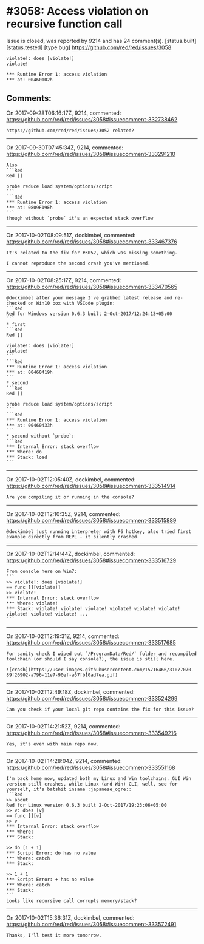 
#3058: Access violation on recursive function call
================================================================================
Issue is closed, was reported by 9214 and has 24 comment(s).
[status.built] [status.tested] [type.bug]
<https://github.com/red/red/issues/3058>

```Red
violate!: does [violate!]
violate!
```
```Red
*** Runtime Error 1: access violation
*** at: 00460102h
```


Comments:
--------------------------------------------------------------------------------

On 2017-09-28T06:16:17Z, 9214, commented:
<https://github.com/red/red/issues/3058#issuecomment-332738462>

    https://github.com/red/red/issues/3052 related?

--------------------------------------------------------------------------------

On 2017-09-30T07:45:34Z, 9214, commented:
<https://github.com/red/red/issues/3058#issuecomment-333291210>

    Also
    ```Red
    Red []
    
    probe reduce load system/options/script
    ```
    ```Red
    *** Runtime Error 1: access violation
    *** at: 0809F19Eh
    ```
    though without `probe` it's an expected stack overflow

--------------------------------------------------------------------------------

On 2017-10-02T08:09:51Z, dockimbel, commented:
<https://github.com/red/red/issues/3058#issuecomment-333467376>

    It's related to the fix for #3052, which was missing something.
    
    I cannot reproduce the second crash you've mentioned.

--------------------------------------------------------------------------------

On 2017-10-02T08:25:17Z, 9214, commented:
<https://github.com/red/red/issues/3058#issuecomment-333470565>

    @dockimbel after your message I've grabbed latest release and re-checked on Win10 box with VSCode plugin:
    ```Red
    Red for Windows version 0.6.3 built 2-Oct-2017/12:24:13+05:00
    ```
    * first
    ```Red
    Red []
    
    violate!: does [violate!]
    violate!
    ```
    ```Red
    *** Runtime Error 1: access violation
    *** at: 00460419h
    ```
    * second
    ```Red
    Red []
    
    probe reduce load system/options/script
    ```
    ```Red
    *** Runtime Error 1: access violation
    *** at: 00460433h
    ```
    * second without `probe`:
    ```Red
    *** Internal Error: stack overflow
    *** Where: do
    *** Stack: load
    ```

--------------------------------------------------------------------------------

On 2017-10-02T12:05:40Z, dockimbel, commented:
<https://github.com/red/red/issues/3058#issuecomment-333514914>

    Are you compiling it or running in the console?

--------------------------------------------------------------------------------

On 2017-10-02T12:10:35Z, 9214, commented:
<https://github.com/red/red/issues/3058#issuecomment-333515889>

    @dockimbel just running interpreter with F6 hotkey, also tried first example directly from REPL - it silently crashed.

--------------------------------------------------------------------------------

On 2017-10-02T12:14:44Z, dockimbel, commented:
<https://github.com/red/red/issues/3058#issuecomment-333516729>

    From console here on Win7:
    ```
    >> violate!: does [violate!]
    == func [][violate!]
    >> violate!
    *** Internal Error: stack overflow
    *** Where: violate!
    *** Stack: violate! violate! violate! violate! violate! violate! violate! violate! violate! ...
    ```

--------------------------------------------------------------------------------

On 2017-10-02T12:19:31Z, 9214, commented:
<https://github.com/red/red/issues/3058#issuecomment-333517685>

    For sanity check I wiped out `/ProgramData/Red/` folder and recompiled toolchain (or should I say console?), the issue is still here.
    
    ![crash](https://user-images.githubusercontent.com/15716466/31077070-89f26902-a796-11e7-90ef-a67fb10ad7ea.gif)

--------------------------------------------------------------------------------

On 2017-10-02T12:49:18Z, dockimbel, commented:
<https://github.com/red/red/issues/3058#issuecomment-333524299>

    Can you check if your local git repo contains the fix for this issue?

--------------------------------------------------------------------------------

On 2017-10-02T14:21:52Z, 9214, commented:
<https://github.com/red/red/issues/3058#issuecomment-333549216>

    Yes, it's even with main repo now.

--------------------------------------------------------------------------------

On 2017-10-02T14:28:04Z, 9214, commented:
<https://github.com/red/red/issues/3058#issuecomment-333551168>

    I'm back home now, updated both my Linux and Win toolchains. GUI Win version still crashes, while Linux (and Win) CLI, well, see for yourself, it's batshit insane :japanese_ogre::
    ```Red
    >> about
    Red for Linux version 0.6.3 built 2-Oct-2017/19:23:06+05:00
    >> v: does [v]
    == func [][v]
    >> v
    *** Internal Error: stack overflow
    *** Where: 
    *** Stack:                                                                                                                                                                                                                                                                                                                                                                                                                                                                                                                                                                                                                                                                                                                                                                                                                                                                                                                                                                                                                                       
    
    >> do [1 + 1]
    *** Script Error: do has no value
    *** Where: catch
    *** Stack:  
    
    >> 1 + 1
    *** Script Error: + has no value
    *** Where: catch
    *** Stack:  
    ```
    Looks like recursive call corrupts memory/stack?

--------------------------------------------------------------------------------

On 2017-10-02T15:36:31Z, dockimbel, commented:
<https://github.com/red/red/issues/3058#issuecomment-333572491>

    Thanks, I'll test it more tomorrow.


